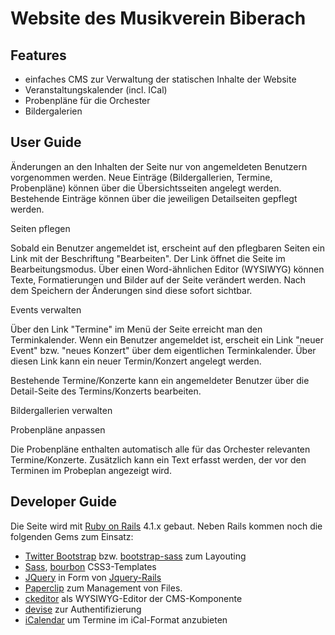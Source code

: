 Website des Musikverein Biberach
================================

Features
--------

- einfaches CMS zur Verwaltung der statischen Inhalte der Website
- Veranstaltungskalender (incl. ICal)
- Probenpläne für die Orchester
- Bildergalerien

User Guide
----------

Änderungen an den Inhalten der Seite nur von angemeldeten Benutzern vorgenommen werden.
Neue Einträge (Bildergallerien, Termine, Probenpläne) können über die Übersichtsseiten
angelegt werden. Bestehende Einträge können über die jeweiligen Detailseiten gepflegt
werden.

Seiten pflegen

Sobald ein Benutzer angemeldet ist, erscheint auf den pflegbaren Seiten ein Link mit
der Beschriftung "Bearbeiten". Der Link öffnet die Seite im Bearbeitungsmodus. Über einen
Word-ähnlichen Editor (WYSIWYG) können Texte, Formatierungen und Bilder auf der Seite verändert
werden. Nach dem Speichern der Änderungen sind diese sofort sichtbar.

Events verwalten

Über den Link "Termine" im Menü der Seite erreicht man den Terminkalender. Wenn ein Benutzer
angemeldet ist, erscheit ein Link "neuer Event" bzw. "neues Konzert" über dem eigentlichen Terminkalender.
Über diesen Link kann ein neuer Termin/Konzert angelegt werden.

Bestehende Termine/Konzerte kann ein angemeldeter Benutzer über die Detail-Seite des Termins/Konzerts
bearbeiten.

Bildergallerien verwalten

Probenpläne anpassen

Die Probenpläne enthalten automatisch alle für das Orchester relevanten Termine/Konzerte. Zusätzlich kann
ein Text erfasst werden, der vor den Terminen im Probeplan angezeigt wird.



Developer Guide
---------------
Die Seite wird mit [Ruby on Rails](http://www.rubyonrails.org) 4.1.x gebaut.
Neben Rails kommen noch die folgenden Gems zum Einsatz:

- [Twitter Bootstrap](http://twitter.github.com/bootstrap/) bzw. [bootstrap-sass](https://github.com/thomas-mcdonald/bootstrap-sass) zum Layouting
- [Sass](http://sass-lang.com), [bourbon](https://github.com/thoughtbot/bourbon) CSS3-Templates
- [JQuery](http://jquery.com/) in Form von [Jquery-Rails](https://github.com/indirect/jquery-rails)
- [Paperclip](https://github.com/thoughtbot/paperclip) zum Management von Files.
- [ckeditor](https://github.com/galetahub/rails-ckeditor) als WYSIWYG-Editor der CMS-Komponente
- [devise](https://github.com/plataformatec/devise) zur Authentifizierung
- [iCalendar](http://icalendar.rubyforge.org/) um Termine im iCal-Format anzubieten


